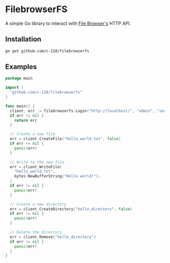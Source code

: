 # FilebrowserFS
A simple Go library to interact with [File Browser's](https://filebrowser.org/) HTTP API.

## Installation
```sh
go get github.com/c-128/filebrowserfs
```

## Examples
```go
package main

import (
  "github.com/c-128/filebrowserfs"
)

func main() {
  client, err := filebrowserfs.Login("http://localhost/", "admin", "securepassword")
  if err != nil {
    return err
  }

  // Create a new file
  err = client.CreateFile("hello_world.txt", false)
  if err != nil {
    panic(err)
  }

  // Write to the new file
  err = client.WriteFile(
    "hello_world.txt",
    bytes.NewBufferString("Hello world!"),
  )
  if err != nil {
    panic(err)
  }

  // Create a new directory
  err = client.CreateDirectory("hello_directory", false)
  if err != nil {
    panic(err)
  }

  // Delete the directory
  err = client.Remove("hello_directory")
  if err != nil {
    panic(err)
  }
}
```
